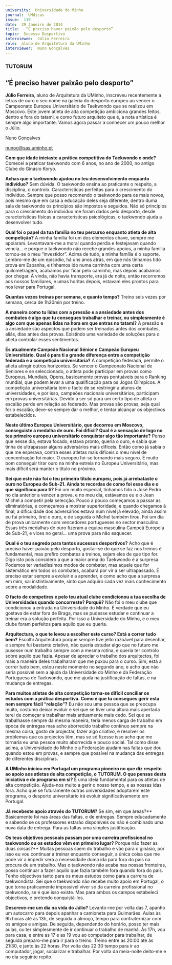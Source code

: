 ```yaml
---
university:  Universidade do Minho
journal:  UMdicas
issue:  119
date:  29 Janeiro de 2014
title:   “É preciso haver paixão pelo desporto”
topic:  Sucesso Desportivo
interviewee:  Júlio Ferreira 
role:  aluno de Arquitetura da UMinho 
interviewer:  Nuno Gonçalves
---
```

 

 ### TUTORUM

 ## “É preciso haver paixão pelo desporto”


 **Júlio Ferreira**, aluno de Arquitetura da UMinho, inscreveu recentemente a letras de ouro o seu nome na galeria do desporto europeu ao vencer o Campeonato Europeu Universitário de Taekwondo que se realizou em Moscovo. Este jovem atleta de alta competição ambiciona grandes feitos, dentro e fora do tatami, e como futuro arquiteto que é, a nota artística é sempre algo importante. Vamos agora passar a conhecer um pouco melhor o Júlio.
 
 Nuno Gonçalves 

 nunog@sas.uminho.pt 

 **Com que idade iniciaste a prática competitiva do Taekwondo e onde?**
 Comecei a praticar taekwondo com 6 anos, no ano de 2000, no antigo Clube do Ginásio Koryo.

 **Achas que o taekwondo ajudou no teu desenvolvimento enquanto indivíduo?**
 Sem dúvida. O taekwondo ensina ao praticante o respeito, a disciplina, o controlo. Características perfeitas para o crescimento do individuo. Sempre que posso recomendo o taekwondo para os mais novos, pois mesmo que em casa a educação deles seja diferente, dentro duma sala de taekwondo os princípios são impostos e seguidos. Não só princípios para o crescimento do individuo me foram dados pelo desporto, desde características físicas a características psicológicas, o taekwondo ajuda a desenvolver tudo.

 **Qual foi o papel da tua família no teu percurso enquanto atleta de alta competição?**
 A minha família foi um dos elementos chave, sempre me apoiaram. Levantavam-me a moral quando perdia e festejavam quando vencia… e porque o taekwondo não recebe grandes apoios, a minha família tornou-se o meu “investidor”. Acima de tudo, a minha família é o suporte. Lembro-me de um episódio, há uns anos atrás, em que nós tínhamos tido prova em Espanha, e tínhamos ido numa carrinha com uma certa quilometragem, acabamos por ficar pelo caminho, mas depois acabamos por chegar. À vinda, não havia transporte, era já de noite, então recorremos aos nossos familiares, e umas horitas depois, estavam eles prontos para nos levar para Portugal.

 **Quantas vezes treinas por semana, e quanto tempo?**
 Treino seis vezes por semana, cerca de 1h30min por treino.

 **A maneira como tu lidas com a pressão e a ansiedade antes dos combates é algo que tu consegues trabalhar e treinar, ou simplesmente é algo com que apenas lidas na hora em que entras no tatami?**
 A pressão e a ansiedade são aspectos que podem ser treinados antes dos combates, aliás, dias antes das provas. Existindo uma variedade de soluções para o atleta controlar esses sentimentos.

 **És atualmente Campeão Nacional Sénior e Campeão Europeu Universitário. Qual é para ti a grande diferença entre a competição federada e a competição universitária?**
 A competição federada, permite o atleta atingir outros horizontes. Se vencer o Campeonato Nacional de Seniores e se seleccionado, o atleta pode participar em provas como Europeus, Mundiais, Opens, basicamente provas pontuáveis para o Ranking mundial, que podem levar a uma qualificação para os Jogos Olímpicos.
 A competição universitária tem o facto de se restringir a alunos de universidades, e por isso, campeões nacionais universitários, participam em provas universitárias. Devido a ser só para um certo tipo de atleta o escalão perde em relação ao federado. Mas provas são provas, seja qual for o escalão, deve-se sempre dar o melhor, e tentar alcançar os objectivos estabelecidos.

 **Neste último Europeu Universitário, que decorreu em Moscovo, conseguiste a medalha de ouro. Foi difícil? Qual é a sensação de logo no teu primeiro europeu universitário conquistar algo tão importante?**
 Penso que nesse dia, estava focado, estava pronto, queria o ouro, e sabia que tinha de ultrapassar alguns adversários mais difíceis. Então como já sabia o que me esperava, contra esses atletas mais difíceis o meu nível de concentração foi maior. O europeu foi-se tornando mais seguro.
 É muito bom conseguir tirar ouro na minha estreia no Europeu Universitário, mas mais difícil será manter o título no próximo.

 **Sei que este não foi o teu primeiro título europeu, pois já arrebataste o ouro no Europeu de Sub-21. Ainda te recordas de como foi esse dia e o que significou para ti?**
 Foi um muito especial, tínhamos tido o José Pedro no dia anterior a vencer a prova, e no meu dia, estávamos eu e o Jean Michel a competir pela selecção. Pouco a pouco começamos a passar as eliminatórias, e começamos a mostrar superioridade, e quando chegamos á final, a dificuldade dos adversários estava num nível já elevado, ainda assim eu fui primeiro, tirei o ouro, e de seguida o Michel também tirou. Foi um dia de prova unicamente com vencedores portugueses no sector masculino. Essas três medalhas de ouro fizeram a equipa masculina Campeã Europeia de Sub-21, e vices no geral… uma prova para não esquecer.

 **Qual é o teu segredo para tantos sucessos desportivos?**
 Acho que é preciso haver paixão pelo desporto, gostar-se do que se faz nos treinos é fundamental, mas prefiro combates a treinos, sejam eles de que tipo for. Digo isto pois considero a que a maior arma do Taekwondo é a surpresa. Podemos ter variadíssimos modos de combater, mas aquele que for sistemático em todos os combates, acabará por vir a ser ultrapassado. É preciso estar sempre a evoluir e a aprender, e como acho que a surpresa em mim, sai instintivamente, sinto que adquiro cada vez mais conhecimento sobre a modalidade.

 **O facto de competires e pelo teu atual clube condicionou a tua escolha de Universidades quando concorreste? Porquê?**
 Não foi o meu clube que condicionou a entrada na Universidade do Minho. É verdade que eu gostava de estar fora de Braga, mas se pudesse estudar e continuar a treinar era a solução perfeita. Por isso a Universidade do Minho, e o meu clube foram perfeitos para aquilo que eu queria.

 **Arquitectura, o que te levou a escolher este curso? Está a correr tudo bem?**
 Escolhi Arquitectura porque sempre tive jeito razoável para desenhar, e sempre fui bastante criativo, não queria estudar algo que no futuro me pusesse num trabalho sempre com a mesma rotina, e queria ter controlo sobre aquilo que fazia. Apesar de apreciar o trabalho dos arquitectos, foi mais a maneira deles trabalharam que me puxou para o curso.
 Sim, está a correr tudo bem, estou neste momento no segundo ano, e acho que não seria possível sem a ajuda da Universidade do Minho e da Federação Portuguesa de Taekwondo, que me ajuda na justificação de faltas, e na mudança de entregas.

 **Para muitos atletas de alta competição torna-se difícil conciliar os estudos com a prática desportiva. Como é que tu consegues gerir esta nem sempre fácil “relação”?**
 Eu não sou uma pessoa que se preocupa muito, costumo deixar evoluir e sei que se tiver uma altura mais apertada terei de começar a trabalhar mais arduamente mais cedo. Sei que se trabalhasse sempre da mesma maneira, teria menos carga de trabalho em época de entregas mas acho aborrecido trabalho contínuo sempre na mesma coisa, gosto de projectar, fazer algo criativo, e resolver os problemas que os projectos têm, mas se só fizesse isso acho que me tornaria eu uma pessoa muito aborrecida e pouco social. Tal como disse acima, a Universidade do Minho e a Federação ajudam nas faltas que dou quando estou em provas, e sempre que possível na mudança das entregas de diferentes disciplinas.

 **A UMinho iniciou em Portugal um programa pioneiro no que diz respeito ao apoio aos atletas de alta competição, o TUTORUM. O que pensas desta iniciativa e do programa em si?**
 É uma ideia fundamental para os atletas de alta competição. Ajuda-nos muito a gerir o nosso tempo, e as nossas idas fora. Acho que se futuramente outras universidades adoptarem este programa, o desporto universitário irá evoluir significativamente em Portugal.

 **Já recebeste apoio através do TUTORUM?** Se sim, em que áreas?**
 Basicamente foi nas áreas das faltas, e de entregas.
 Sempre educadamente e sabendo se os professores estarão disponíveis ou não é combinado uma nova data de entrega. Para as faltas uma simples justificação.

 **Os teus objetivos pessoais passam por uma carreira profissional no taekwondo ou os estudos vêm em primeiro lugar?**
 Porque não fazer as duas coisas?** Muitas pessoas saem do trabalho e vão para o ginásio, por isso eu vou continuar a treinar enquanto conseguir, a única coisa que me pode vir a impedir será a necessidade duma ida para fora do país na procura de um trabalho. Mas o taekwondo não acaba nas nossas fronteiras, posso continuar a fazer aquilo que fazia também fora quando fora do país. Tenho objectivos tanto para os meus estudos como para a carreira de taekwondista. Sei que o taekwondo não recebe muito apoio em Portugal, o que torna praticamente impossível viver só da carreira profissional no taekwondo, se é que isso existe. Mas para ambos os campos estabeleci objectivos, e pretendo conquistá-los.

 **Descreve-me um dia na vida do Júlio?**
 Levanto-me por volta das 7, apanho um autocarro para depois apanhar a camioneta para Guimarães.
 Aulas às 9h horas até às 13h, de seguida o almoço, tempo para confraternizar com os amigos e amigas.
 De seguida, dependendo do horário, posso ter mais aulas, ou ter simplesmente de ir continuar o trabalho de manhã. Às 17h, vou para casa, e entre as 17 e as 19 vou ao computador para trabalhar, de seguida preparo-me para ir para o treino. Treino entre as 20:00 até às 21:30, e janto às 22 horas. Por volta das 22:30 tempo para ir ao computador, jogar, socializar e trabalhar. Por volta da meia-noite deito-me e no dia seguinte repito.
 
